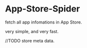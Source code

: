 # App-Store-Spider

fetch all app infomations in App Store.

very simple, and very fast.

//TODO store meta data.

